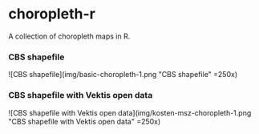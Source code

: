 # choropleth-r

A collection of choropleth maps in R.

### CBS shapefile

![CBS shapefile](img/basic-choropleth-1.png "CBS shapefile" =250x)


### CBS shapefile with Vektis open data

![CBS shapefile with Vektis open data](img/kosten-msz-choropleth-1.png "CBS shapefile with Vektis open data" =250x)

